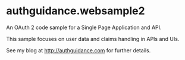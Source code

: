 # authguidance.websample2
An OAuth 2 code sample for a Single Page Application and API.

This sample focuses on user data and claims handling in APIs and UIs.

See my blog at http://authguidance.com for further details.